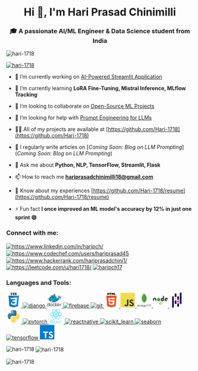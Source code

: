 <h1 align="center">Hi 👋, I'm Hari Prasad Chinimilli</h1>
<h3 align="center">🎓 A passionate AI/ML Engineer & Data Science student from India</h3>

<p align="left"> <img src="https://komarev.com/ghpvc/?username=hari-1718&label=Profile%20views&color=0e75b6&style=flat" alt="hari-1718" /> </p>

<p align="left"> <a href="https://github.com/ryo-ma/github-profile-trophy"><img src="https://github-profile-trophy.vercel.app/?username=hari-1718" alt="hari-1718" /></a> </p>

- 🔭 I’m currently working on [AI-Powered Streamlit Application](https://github.com/Hari-1718/ai-streamlit-app)

- 🌱 I’m currently learning **LoRA Fine-Tuning, Mistral Inference, MLflow Tracking**

- 👯 I’m looking to collaborate on [Open-Source ML Projects](https://github.com/Hari-1718)

- 🤝 I’m looking for help with [Prompt Engineering for LLMs](https://github.com/Hari-1718/prompt-hub)

- 👨‍💻 All of my projects are available at [https://github.com/Hari-1718](https://github.com/Hari-1718)

- 📝 I regularly write articles on [*Coming Soon: Blog on LLM Prompting*](*Coming Soon: Blog on LLM Prompting*)

- 💬 Ask me about **Python, NLP, TensorFlow, Streamlit, Flask**

- 📫 How to reach me **hariprasadchinimilli18@gmail.com**

- 📄 Know about my experiences [https://github.com/Hari-1718/resume](https://github.com/Hari-1718/resume)

- ⚡ Fun fact **I once improved an ML model's accuracy by **12%** in just one sprint 😄**

<h3 align="left">Connect with me:</h3>
<p align="left">
<a href="https://linkedin.com/in/https://www.linkedin.com/in/haripch/" target="blank"><img align="center" src="https://raw.githubusercontent.com/rahuldkjain/github-profile-readme-generator/master/src/images/icons/Social/linked-in-alt.svg" alt="https://www.linkedin.com/in/haripch/" height="30" width="40" /></a>
<a href="https://www.codechef.com/users/https://www.codechef.com/users/hariprasad45" target="blank"><img align="center" src="https://cdn.jsdelivr.net/npm/simple-icons@3.1.0/icons/codechef.svg" alt="https://www.codechef.com/users/hariprasad45" height="30" width="40" /></a>
<a href="https://www.hackerrank.com/https://www.hackerrank.com/hariprasadchini1/" target="blank"><img align="center" src="https://raw.githubusercontent.com/rahuldkjain/github-profile-readme-generator/master/src/images/icons/Social/hackerrank.svg" alt="https://www.hackerrank.com/hariprasadchini1/" height="30" width="40" /></a>
<a href="https://www.leetcode.com/https://leetcode.com/u/hari1718/" target="blank"><img align="center" src="https://raw.githubusercontent.com/rahuldkjain/github-profile-readme-generator/master/src/images/icons/Social/leet-code.svg" alt="https://leetcode.com/u/hari1718/" height="30" width="40" /></a>
<a href="https://discord.gg/haripch17" target="blank"><img align="center" src="https://raw.githubusercontent.com/rahuldkjain/github-profile-readme-generator/master/src/images/icons/Social/discord.svg" alt="haripch17" height="30" width="40" /></a>
</p>

<h3 align="left">Languages and Tools:</h3>
<p align="left"> <a href="https://www.w3schools.com/css/" target="_blank" rel="noreferrer"> <img src="https://raw.githubusercontent.com/devicons/devicon/master/icons/css3/css3-original-wordmark.svg" alt="css3" width="40" height="40"/> </a> <a href="https://www.djangoproject.com/" target="_blank" rel="noreferrer"> <img src="https://cdn.worldvectorlogo.com/logos/django.svg" alt="django" width="40" height="40"/> </a> <a href="https://www.docker.com/" target="_blank" rel="noreferrer"> <img src="https://raw.githubusercontent.com/devicons/devicon/master/icons/docker/docker-original-wordmark.svg" alt="docker" width="40" height="40"/> </a> <a href="https://firebase.google.com/" target="_blank" rel="noreferrer"> <img src="https://www.vectorlogo.zone/logos/firebase/firebase-icon.svg" alt="firebase" width="40" height="40"/> </a> <a href="https://git-scm.com/" target="_blank" rel="noreferrer"> <img src="https://www.vectorlogo.zone/logos/git-scm/git-scm-icon.svg" alt="git" width="40" height="40"/> </a> <a href="https://www.w3.org/html/" target="_blank" rel="noreferrer"> <img src="https://raw.githubusercontent.com/devicons/devicon/master/icons/html5/html5-original-wordmark.svg" alt="html5" width="40" height="40"/> </a> <a href="https://developer.mozilla.org/en-US/docs/Web/JavaScript" target="_blank" rel="noreferrer"> <img src="https://raw.githubusercontent.com/devicons/devicon/master/icons/javascript/javascript-original.svg" alt="javascript" width="40" height="40"/> </a> <a href="https://www.mongodb.com/" target="_blank" rel="noreferrer"> <img src="https://raw.githubusercontent.com/devicons/devicon/master/icons/mongodb/mongodb-original-wordmark.svg" alt="mongodb" width="40" height="40"/> </a> <a href="https://nodejs.org" target="_blank" rel="noreferrer"> <img src="https://raw.githubusercontent.com/devicons/devicon/master/icons/nodejs/nodejs-original-wordmark.svg" alt="nodejs" width="40" height="40"/> </a> <a href="https://pandas.pydata.org/" target="_blank" rel="noreferrer"> <img src="https://raw.githubusercontent.com/devicons/devicon/2ae2a900d2f041da66e950e4d48052658d850630/icons/pandas/pandas-original.svg" alt="pandas" width="40" height="40"/> </a> <a href="https://www.python.org" target="_blank" rel="noreferrer"> <img src="https://raw.githubusercontent.com/devicons/devicon/master/icons/python/python-original.svg" alt="python" width="40" height="40"/> </a> <a href="https://pytorch.org/" target="_blank" rel="noreferrer"> <img src="https://www.vectorlogo.zone/logos/pytorch/pytorch-icon.svg" alt="pytorch" width="40" height="40"/> </a> <a href="https://reactjs.org/" target="_blank" rel="noreferrer"> <img src="https://raw.githubusercontent.com/devicons/devicon/master/icons/react/react-original-wordmark.svg" alt="react" width="40" height="40"/> </a> <a href="https://reactnative.dev/" target="_blank" rel="noreferrer"> <img src="https://reactnative.dev/img/header_logo.svg" alt="reactnative" width="40" height="40"/> </a> <a href="https://scikit-learn.org/" target="_blank" rel="noreferrer"> <img src="https://upload.wikimedia.org/wikipedia/commons/0/05/Scikit_learn_logo_small.svg" alt="scikit_learn" width="40" height="40"/> </a> <a href="https://seaborn.pydata.org/" target="_blank" rel="noreferrer"> <img src="https://seaborn.pydata.org/_images/logo-mark-lightbg.svg" alt="seaborn" width="40" height="40"/> </a> <a href="https://www.tensorflow.org" target="_blank" rel="noreferrer"> <img src="https://www.vectorlogo.zone/logos/tensorflow/tensorflow-icon.svg" alt="tensorflow" width="40" height="40"/> </a> <a href="https://www.typescriptlang.org/" target="_blank" rel="noreferrer"> <img src="https://raw.githubusercontent.com/devicons/devicon/master/icons/typescript/typescript-original.svg" alt="typescript" width="40" height="40"/> </a> </p>

<p><img align="left" src="https://github-readme-stats.vercel.app/api/top-langs?username=hari-1718&show_icons=true&locale=en&layout=compact" alt="hari-1718" /></p>

<p>&nbsp;<img align="center" src="https://github-readme-stats.vercel.app/api?username=hari-1718&show_icons=true&locale=en" alt="hari-1718" /></p>

<p><img align="center" src="https://github-readme-streak-stats.herokuapp.com/?user=hari-1718&" alt="hari-1718" /></p>
